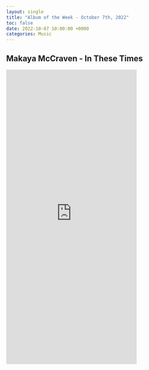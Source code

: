 ```yaml
---
layout: single
title: "Album of the Week - October 7th, 2022"
toc: false
date: 2022-10-07 10:00:00 +0000
categories: Music
---
```

## Makaya McCraven - In These Times

<iframe style="border: 0; width: 350px; height: 786px;" src="https://bandcamp.com/EmbeddedPlayer/album=1246560818/size=large/bgcol=ffffff/linkcol=0687f5/transparent=true/" seamless><a href="https://intlanthem.bandcamp.com/album/in-these-times">In These Times by Makaya McCraven</a></iframe>